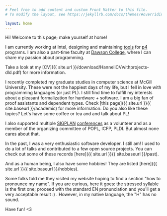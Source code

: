 ```yaml
---
# Feel free to add content and custom Front Matter to this file.
# To modify the layout, see https://jekyllrb.com/docs/themes/#overriding-theme-defaults

layout: home
---
```


Hi! Welcome to this page; make yourself at home!

I am currently working at Intel, designing and maintaining [tools](https://github.com/p4lang/p4c) for [p4](https://opennetworking.org/p4/) programs. I am also a part-time faculty at [Dawson College](https://www.dawsoncollege.qc.ca/computer-science-technology/), where I can share my passion about programming. 

Take a look at my [CV]({{ site.url }}/download/HanneliCVwithprojects-dld.pdf) for more information.

I recently completed my graduate studies in computer science at McGill University. These were not the happiest days of my life, but I fell in love with programming languages (or just PL). I still find time to fulfill my interests about a pleasant formalization for hardware + software. I am a big fan of proof assistants and dependent types. Check [this page]({{ site.url }}{{ site.baseurl }}/academic) for more information. Do you also like these topics? Let's have some coffee or tea and and talk about PL!

I also supported multiple [SIGPLAN](https://www.sigplan.org/) [conferences](https://www.sigplan.org/Conferences/) as a volunteer and as a member of the organizing committee of POPL, ICFP, PLDI. But almost none cares about that.


In the past, I was a very enthusiastic software developer. I still am! I used to do a lot of talks and contributed to a few open source projects. You can check out some of these records [here]({{ site.url }}{{ site.baseurl }}/past).

And as a human being, I also have some hobbies! They are listed [here]({{ site.url }}{{ site.baseurl }}/hobbies).

Some folks told me they visited my website hoping to find a section "how to pronounce my name". If you are curious, here it goes: the stressed syllable is the first one; proceed with the standard EN pronunciation and you'll get a very acceptable result :) . However, in my native language, the "H" has no sound. 

Have fun! <3


